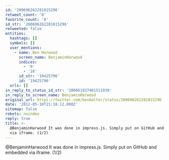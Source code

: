 ```yaml
---
id: '200696262281015296'
retweet_count: '0'
favorite_count: '0'
id_str: '200696262281015296'
retweeted: false
entities:
  hashtags: []
  symbols: []
  user_mentions:
    - name: Ben Harwood
      screen_name: BenjaminHarwood
      indices:
        - '0'
        - '16'
      id_str: '19425796'
      id: '19425796'
  urls: []
in_reply_to_status_id_str: '200661937401511938'
in_reply_to_screen_name: BenjaminHarwood
original_url: https://twitter.com/benbalter/status/200696262281015296
date: '2012-05-10T21:18:12.000Z'
sitemap: false
robots: noindex
reply: true
title: >-
  @BenjaminHarwood It was done in impress.js. Simply put on GitHub and embedded
  via iframe. (1/2)
---
```


@BenjaminHarwood It was done in impress.js. Simply put on GitHub and embedded via iframe. (1/2)